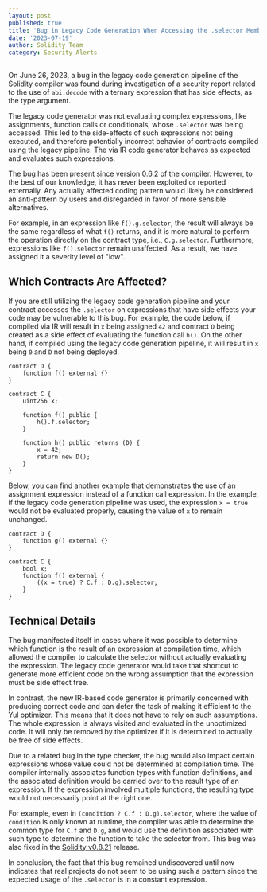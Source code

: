 ```yaml
---
layout: post
published: true
title: 'Bug in Legacy Code Generation When Accessing the .selector Member on Expressions with Side-Effects'
date: '2023-07-19'
author: Solidity Team
category: Security Alerts
---
```


On June 26, 2023, a bug in the legacy code generation pipeline of the Solidity compiler was found during
investigation of a security report related to the use of `abi.decode` with a ternary
expression that has side effects, as the type argument.

The legacy code generator was not evaluating complex expressions, like assignments, function calls or conditionals,
whose  `.selector` was being accessed.
This led to the side-effects of such expressions not being executed, and therefore potentially incorrect behavior of
contracts compiled using the legacy pipeline.
The via IR code generator behaves as expected and evaluates such expressions.

The bug has been present since version 0.6.2 of the compiler.
However, to the best of our knowledge, it has never been exploited or reported externally.
Any actually affected coding pattern would likely be considered an anti-pattern by users and disregarded
in favor of more sensible alternatives.

For example, in an expression like `f().g.selector`, the result will always be the same regardless
of what `f()` returns, and it is more natural to perform the operation directly on the contract type,
i.e., `C.g.selector`.
Furthermore, expressions like `f().selector` remain unaffected.
As a result, we have assigned it a severity level of "low".

## Which Contracts Are Affected?

If you are still utilizing the legacy code generation pipeline and your contract accesses the `.selector`
on expressions that have side effects your code may be vulnerable to this bug.
For example, the code below, if compiled via IR will result in `x` being
assigned `42` and contract `D` being created as a side effect of evaluating the function call `h()`.
On the other hand, if compiled using the legacy code generation pipeline, it will result in `x`
being `0` and `D` not being deployed.

```solidity
contract D {
    function f() external {}
}

contract C {
    uint256 x;

    function f() public {
        h().f.selector;
    }

    function h() public returns (D) {
        x = 42;
        return new D();
    }
}
```

Below, you can find another example that demonstrates the use of an assignment expression instead of a
function call expression.
In the example, if the legacy code generation pipeline was used, the expression `x = true`
would not be evaluated properly, causing the value of `x` to remain unchanged.

```solidity
contract D {
    function g() external {}
}

contract C {
    bool x;
    function f() external {
        ((x = true) ? C.f : D.g).selector;
    }
}
```

## Technical Details

The bug manifested itself in cases where it was possible to determine which function is the result
of an expression at compilation time, which allowed the compiler to calculate the selector without
actually evaluating the expression.
The legacy code generator would take that shortcut to generate more efficient code on the wrong
assumption that the expression must be side effect free.

In contrast, the new IR-based code generator is primarily concerned with producing correct code and
can defer the task of making it efficient to the Yul optimizer.
This means that it does not have to rely on such assumptions.
The whole expression is always visited and evaluated in the unoptimized code.
It will only be removed by the optimizer if it is determined to actually be free of side effects.

Due to a related bug in the type checker, the bug would also impact
certain expressions whose value could not be determined at compilation time.
The compiler internally associates function types with function definitions, and the associated
definition would be carried over to the result type of an expression.
If the expression involved multiple functions, the resulting type would not necessarily point at
the right one.

For example, even in `(condition ? C.f : D.g).selector`, where the value of `condition` is only
known at runtime, the compiler was able to determine the common type for `C.f` and `D.g`,
and would use the definition associated with such type to determine the function to take the selector from.
This bug was also fixed in the [Solidity v0.8.21](https://github.com/ethereum/solidity/releases/tag/v0.8.21) release.

In conclusion, the fact that this bug remained undiscovered until now indicates that real projects do not seem to be using such
a pattern since the expected usage of the `.selector` is in a constant expression.
